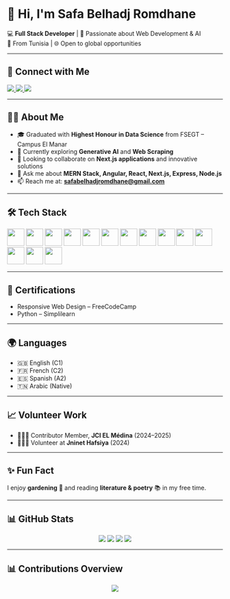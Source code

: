 
# 👋 Hi, I'm Safa Belhadj Romdhane  


💻 **Full Stack Developer** | 🚀 Passionate about Web Development & AI  
📍 From Tunisia | 🌐 Open to global opportunities  

---

## 🔗 Connect with Me  

<p align="left">
  <a href="mailto:safabelhadjromdhane@gmail.com">
    <img src="https://img.shields.io/badge/Gmail-D14836?style=for-the-badge&logo=gmail&logoColor=white" />
  </a>
  <a href="https://www.linkedin.com/in/safa-belhaj-romdhane/" target="_blank">
    <img src="https://img.shields.io/badge/LinkedIn-0077B5?style=for-the-badge&logo=linkedin&logoColor=white" />
  </a>
  <a href="https://github.com/safabelhadjromdhane" target="_blank">
    <img src="https://img.shields.io/badge/GitHub-181717?style=for-the-badge&logo=github&logoColor=white" />
  </a>
</p>

---

## 👧🏽 About Me

- 🎓 Graduated with **Highest Honour in Data Science** from FSEGT – Campus El Manar  
- 🌱 Currently exploring **Generative AI** and **Web Scraping**  
- 👯 Looking to collaborate on **Next.js applications** and innovative solutions  
- 💬 Ask me about **MERN Stack, Angular, React, Next.js, Express, Node.js**  
- 📫 Reach me at: **safabelhadjromdhane@gmail.com**  

---

## 🛠️ Tech Stack  

<p>
  <img src="https://cdn.jsdelivr.net/gh/devicons/devicon/icons/angular/angular-original.svg" width="40"/>
  <img src="https://cdn.jsdelivr.net/gh/devicons/devicon/icons/nextjs/nextjs-original.svg" width="40"/>
  <img src="https://cdn.jsdelivr.net/gh/devicons/devicon/icons/react/react-original.svg" width="40"/>
  <img src="https://cdn.jsdelivr.net/gh/devicons/devicon/icons/nodejs/nodejs-original.svg" width="40"/>
  <img src="https://cdn.jsdelivr.net/gh/devicons/devicon/icons/javascript/javascript-original.svg" width="40"/>
  <img src="https://cdn.jsdelivr.net/gh/devicons/devicon/icons/typescript/typescript-original.svg" width="40"/>
  <img src="https://cdn.jsdelivr.net/gh/devicons/devicon/icons/tailwindcss/tailwindcss-original.svg" width="40"/>
  <img src="https://cdn.jsdelivr.net/gh/devicons/devicon/icons/bootstrap/bootstrap-original.svg" width="40"/>
  <img src="https://cdn.jsdelivr.net/gh/devicons/devicon/icons/mongodb/mongodb-original.svg" width="40"/>
  <img src="https://cdn.jsdelivr.net/gh/devicons/devicon/icons/mysql/mysql-original.svg" width="40"/>
  <img src="https://cdn.jsdelivr.net/gh/devicons/devicon/icons/postgresql/postgresql-original.svg" width="40"/>
  <img src="https://cdn.jsdelivr.net/gh/devicons/devicon/icons/express/express-original.svg" width="40"/>
  <img src="https://cdn.jsdelivr.net/gh/devicons/devicon/icons/figma/figma-original.svg" width="40"/>
  <img src="https://cdn.jsdelivr.net/gh/devicons/devicon/icons/postman/postman-original.svg" width="40"/>
</p>

---

## 📜 Certifications  
- Responsive Web Design – FreeCodeCamp  
- Python – Simplilearn  

---

## 🌍 Languages  

- 🇬🇧 English (C1)  
- 🇫🇷 French (C2)  
- 🇪🇸 Spanish (A2)  
- 🇹🇳 Arabic (Native)  

---

## 📈 Volunteer Work  

- 🙋🏽‍♀️ Contributor Member, **JCI EL Médina** (2024–2025)  
- 🙋🏽‍♀️ Volunteer at **Jninet Hafsiya** (2024)  

---

## ✨ Fun Fact  

I enjoy **gardening** 🌱 and reading **literature & poetry** 📚 in my free time.  

---

## 📊 GitHub Stats  

<p align="center">
  <img src="https://github-readme-stats.vercel.app/api/top-langs/?username=safabelhadjromdhane&layout=compact&theme=radical" />
  <img src="https://github-readme-stats.vercel.app/api?username=safabelhadjromdhane&show_icons=true&theme=radical" />
  <img src="https://github-profile-summary-cards.vercel.app/api/cards/profile-details?username=safabelhadjromdhane&theme=tokyonight" />
  <img src="https://streak-stats.demolab.com?user=safabelhadjromdhane&theme=dark&date_format=M%20j%5B%2C%20Y%5D" />
</p>

---

## 📊 Contributions Overview  

<p align="center">
  <img src="http://github-profile-summary-cards.vercel.app/api/cards/stats?username=safabelhadjromdhane&theme=github_dark" />
 <!-- <img src="https://github-readme-activity-graph.vercel.app/graph?username=safabelhadjromdhane&theme=react-dark" />-->
</p>






